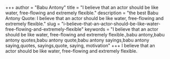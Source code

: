 +++
author = "Babu Antony"
title = "I believe that an actor should be like water, free-flowing and extremely flexible."
description = "the best Babu Antony Quote: I believe that an actor should be like water, free-flowing and extremely flexible."
slug = "i-believe-that-an-actor-should-be-like-water-free-flowing-and-extremely-flexible"
keywords = "I believe that an actor should be like water, free-flowing and extremely flexible.,babu antony,babu antony quotes,babu antony quote,babu antony sayings,babu antony saying,quotes, sayings,quote, saying, motivation"
+++
I believe that an actor should be like water, free-flowing and extremely flexible.
